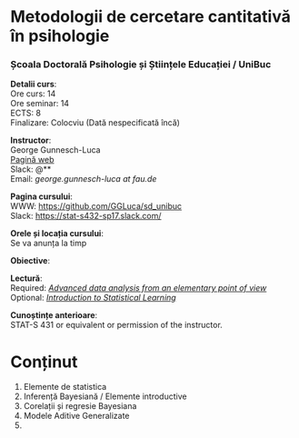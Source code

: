 # Metodologii de cercetare cantitativă în psihologie
### Școala Doctorală Psihologie și Științele Educației / UniBuc 

__Detalii curs__:  
Ore curs: 14  
Ore seminar: 14  
ECTS: 8  
Finalizare: Colocviu (Dată nespecificată încă)

__Instructor__:  
George Gunnesch-Luca  
[Pagină web](https://www.psychologie.rw.fau.de/team/wissenschaftliche-mitarbeiterinnen/george-luca/)  
Slack: @**  
Email: *george.gunnesch-luca at fau.de*  

__Pagina cursului__:    
WWW: https://github.com/GGLuca/sd_unibuc  
Slack: https://stat-s432-sp17.slack.com/  

__Orele și locația cursului__:  
Se va anunța la timp  

__Obiective__:  

__Lectură__:  
Required: [_Advanced data analysis from an elementary point of view_](https://www.stat.cmu.edu/~cshalizi/ADAfaEPoV/)  
Optional: [_Introduction to Statistical Learning_](http://www-bcf.usc.edu/~gareth/ISL/)  

__Cunoștințe anterioare__:  
STAT-S 431 or equivalent or permission of the instructor.

# Conținut

1. Elemente de statistica 
2. Inferență Bayesiană / Elemente introductive
3. Corelații și regresie Bayesiana
3. Modele Aditive Generalizate
4. 


